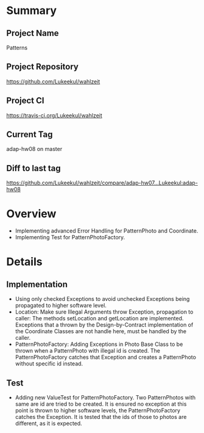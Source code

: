 # Summary
## Project Name
Patterns

## Project Repository
https://github.com/Lukeekul/wahlzeit

## Project CI
https://travis-ci.org/Lukeekul/wahlzeit

## Current Tag
adap-hw08 on master

## Diff to last tag
https://github.com/Lukeekul/wahlzeit/compare/adap-hw07...Lukeekul:adap-hw08

# Overview
* Implementing advanced Error Handling for PatternPhoto and Coordinate.
* Implementing Test for PatternPhotoFactory.

# Details

## Implementation
* Using only checked Exceptions to avoid unchecked Exceptions being propagated to higher software level.
* Location: Make sure Illegal Arguments throw Exception, propagation to caller: The methods setLocation and getLocation are implemented. Exceptions that a thrown by the Design-by-Contract implementation of the Coordinate Classes are not handle here, must be handled by the caller.
* PatternPhotoFactory: Adding Exceptions in Photo Base Class to be thrown when a PatternPhoto with illegal id is created. The PatternPhotoFactory catches that Exception and creates a PatternPhoto without specific id instead.

## Test
* Adding new ValueTest for PatternPhotoFactory. Two PatternPhotos with same are id are tried to be created. It is ensured no exception at this point is thrown to higher software levels, the PatternPhotoFactory catches the Exception. It is tested that the ids of those to photos are different, as it is expected.

